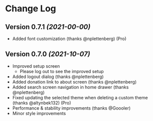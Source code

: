 # Change Log



Version 0.7.1 *(2021-00-00)*
---------------------------------

- Added font customization (thanks @nplettenberg) (Pro)

Version 0.7.0 *(2021-10-07)*
---------------------------------

- Improved setup screen
  - Please log out to see the improved setup
- Added logout dialog (thanks @nplettenberg)
- Added donation link to about screen (thanks @nplettenberg)
- Added search screen navigation in home drawer (thanks @nplettenberg)
- Fixed updating the selected theme when deleting a custom theme (thanks @altynbek132) (Pro)
- Performance & stability improvements (thanks @Goooler)
- Minor style improvements
